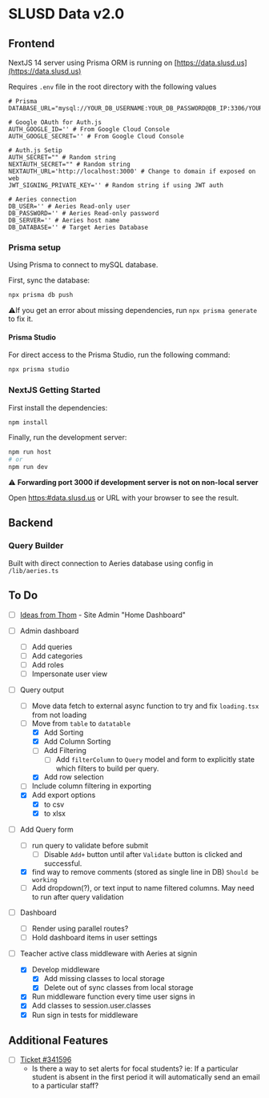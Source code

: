 # SLUSD Data v2.0

## Frontend

NextJS 14 server using Prisma ORM is running on [https://data.slusd.us](https://data.slusd.us)

Requires `.env` file in the root directory with the following values

```.env
# Prisma
DATABASE_URL="mysql://YOUR_DB_USERNAME:YOUR_DB_PASSWORD@DB_IP:3306/YOUR_DATABASE_SCHEMA_NAME"

# Google OAuth for Auth.js
AUTH_GOOGLE_ID='' # From Google Cloud Console
AUTH_GOOGLE_SECRET='' # From Google Cloud Console

# Auth.js Setip
AUTH_SECRET="" # Random string
NEXTAUTH_SECRET="" # Random string
NEXTAUTH_URL='http://localhost:3000' # Change to domain if exposed on web
JWT_SIGNING_PRIVATE_KEY='' # Random string if using JWT auth

# Aeries connection
DB_USER='' # Aeries Read-only user
DB_PASSWORD='' # Aeries Read-only password
DB_SERVER='' # Aeries host name
DB_DATABASE='' # Target Aeries Database

```

### Prisma  setup

Using Prisma to connect to mySQL database.

First, sync the database:

```bash
npx prisma db push

```

:warning:If you get an error about missing dependencies, run `npx prisma generate` to fix it.

#### Prisma Studio

For direct access to the Prisma Studio, run the following command:

```bash
npx prisma studio
```

### NextJS Getting Started

First install the dependencies:

```bash
npm install
```

Finally, run the development server:

```bash
npm run host
# or
npm run dev
```

:warning: **Forwarding port 3000 if development server is not on non-local server**

Open [https:#data.slusd.us](https:#data.slusd.us) or URL with your browser to see the result.

## Backend

### Query Builder

Built with direct connection to Aeries database using config in `/lib/aeries.ts`

## To Do

- [ ] [Ideas from Thom](https://docs.google.com/spreadsheets/d/1sciIq4W_Z122uuzMvqx6YvsvNEHl2CpDHn_FQvHyh6g/edit?usp=sharing) - Site Admin "Home Dashboard"

- [ ] Admin dashboard
  - [ ] Add queries
  - [ ] Add categories
  - [ ] Add roles
  - [ ] Impersonate user view
- [ ] Query output
  - [ ] Move data fetch to external async function to try and fix `loading.tsx` from not loading
  - [ ] Move from `table` to `datatable`
    - [x] Add Sorting
    - [X] Add Column Sorting
    - [ ] Add Filtering
      - [ ] Add `filterColumn` to `Query` model and form to explicitly state which filters to build per query.
    - [x] Add row selection
  - [ ] Include column filtering in exporting
  - [x] Add export options
    - [x] to csv
    - [x] to xlsx
- [ ] Add Query form
  - [ ] run query to validate before submit
    - [ ] Disable `Add+` button until after `Validate` button is clicked and successful.
  - [x] find way to remove comments (stored as single line in DB) `Should be working`
  - [ ] Add dropdown(?), or text input to name filtered columns. May need to run after query validation
- [ ] Dashboard
  - [ ] Render using parallel routes?
  - [ ] Hold dashboard items in user settings
- [ ] Teacher active class middleware with Aeries at signin
  - [x] Develop middleware
    - [x] Add missing classes to local storage
    - [x] Delete out of sync classes from local storage
  - [x] Run middleware function every time user signs in
  - [x] Add classes to session.user.classes
  - [x] Run sign in tests for middleware
  
## Additional Features

- [ ] [Ticket #341596](https://osticket.slusd.us/scp/tickets.php?id=22460)
  - Is there a way to set alerts for focal students? ie: If a particular student is absent in the first period it will automatically send an email to a particular staff?
